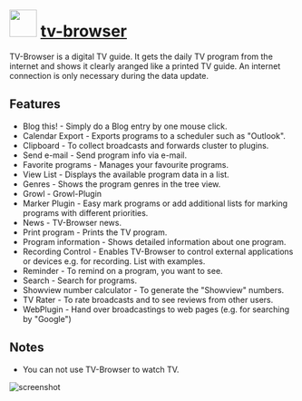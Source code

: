 # <img src="https://cdn.jsdelivr.net/gh/chocolatey-community/chocolatey-coreteampackages@edba4a5849ff756e767cba86641bea97ff5721fe/icons/tv-browser.svg" width="48" height="48"/> [tv-browser](https://chocolatey.org/packages/tv-browser)


TV-Browser is a digital TV guide. It gets the daily TV program from the internet and shows it clearly aranged like a printed TV guide. An internet connection is only necessary during the data update.

## Features

- Blog this! - Simply do a Blog entry by one mouse click.
- Calendar Export - Exports programs to a scheduler such as "Outlook".
- Clipboard - To collect broadcasts and forwards cluster to plugins.
- Send e-mail - Send program info via e-mail.
- Favorite programs - Manages your favourite programs.
- View List - Displays the available program data in a list.
- Genres - Shows the program genres in the tree view.
- Growl - Growl-Plugin
- Marker Plugin - Easy mark programs or add additional lists for marking programs with different priorities.
- News - TV-Browser news.
- Print program - Prints the TV program.
- Program information - Shows detailed information about one program.
- Recording Control - Enables TV-Browser to control external applications or devices e.g. for recording. List with examples.
- Reminder - To remind on a program, you want to see.
- Search - Search for programs.
- Showview number calculator - To generate the "Showview" numbers.
- TV Rater - To rate broadcasts and to see reviews from other users.
- WebPlugin - Hand over broadcastings to web pages (e.g. for searching by "Google") 

## Notes

- You can not use TV-Browser to watch TV.

![screenshot](https://cdn.rawgit.com/chocolatey/chocolatey-coreteampackages/automatic/tv-browser/screenshot.png)
